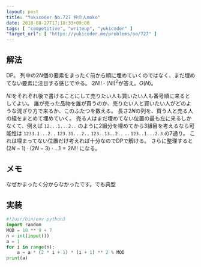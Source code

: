 ```yaml
---
layout: post
title: "Yukicoder No.727 仲介人moko"
date: 2018-08-27T17:18:33+09:00
tags: [ "competitive", "writeup", "yukicoder" ]
"target_url": [ "https://yukicoder.me/problems/no/727" ]
---
```


## 解法

DP。
列中の$2N$個の要素をまったく前から順に埋めていくのではなく、まだ埋めてない要素に注目する感じでやる。
$2N!! \cdot (N!)^2$が答え。$O(N)$。

$N!$をそれぞれ後で書けることにして売りたい人も買いたい人も番号順に来るとしてよい。
誰が売った品物を誰が買うのか、売りたい人と買いたい人がどのような混ざり方で来るか、このふたつを数える。
長さ$2N$の列を、買う人と売る人の組をまとめて埋めていく。
売る人はまだ埋めてない位置の最も左に来るしかなくて、例えば `12...1...2..` のように$2$組分を埋めてから$3$組目を考えるなら可能性は `1233.1...2..` `123.31...2..` `123..13..2..` $\dots$ `123..1...2.3` の$7$通り。
これは埋まってない位置だけ考えれば十分なのでDPで解ける。
さらに整理すると $(2N - 1) \cdot (2N - 3) \cdot \dots 1 = 2N!!$ になる。

## メモ

なぜかまったく分からなかったです。でも典型

## 実装

``` python
#!/usr/bin/env python3
import random
MOD = 10 ** 9 + 7
n = int(input())
a = 1
for i in range(n):
    a = a * (2 * i + 1) * (i + 1) ** 2 % MOD
print(a)
```
